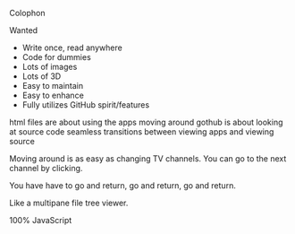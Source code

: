 Colophon

Wanted


* Write once, read anywhere
* Code for dummies
* Lots of images
* Lots of 3D
* Easy to maintain
* Easy to enhance
* Fully utilizes GitHub spirit/features

html files are about using the apps
moving around gothub is about looking at source code
seamless transitions between viewing apps and viewing source

Moving around is as easy as changing TV channels.
You can go to the next channel by clicking.

You have have to go and return, go and return, go and return.

Like a multipane file tree viewer.

100% JavaScript
